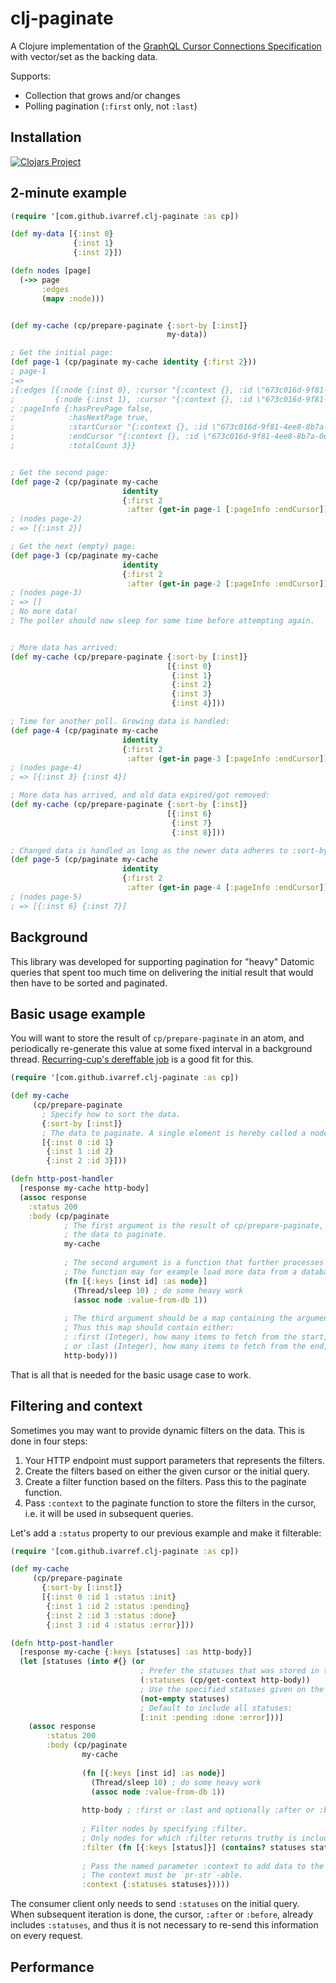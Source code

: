 # clj-paginate

A Clojure implementation of the 
[GraphQL Cursor Connections Specification](https://relay.dev/graphql/connections.htm) 
with vector/set as the backing data.

Supports: 
* Collection that grows and/or changes
* Polling pagination (`:first` only, not `:last`)

## Installation

[![Clojars Project](https://img.shields.io/clojars/v/com.github.ivarref/clj-paginate.svg)](https://clojars.org/com.github.ivarref/clj-paginate)

## 2-minute example

```clojure
(require '[com.github.ivarref.clj-paginate :as cp])

(def my-data [{:inst 0}
              {:inst 1}
              {:inst 2}])

(defn nodes [page]
  (->> page
       :edges
       (mapv :node)))


(def my-cache (cp/prepare-paginate {:sort-by [:inst]}
                                   my-data))

; Get the initial page:
(def page-1 (cp/paginate my-cache identity {:first 2}))
; page-1
;=>
;{:edges [{:node {:inst 0}, :cursor "{:context {}, :id \"673c016d-9f81-4ee8-8b7a-0e45a386a0fe\", :totalCount 3, :cursor {:inst 0}}"}
;         {:node {:inst 1}, :cursor "{:context {}, :id \"673c016d-9f81-4ee8-8b7a-0e45a386a0fe\", :totalCount 3, :cursor {:inst 1}}"}],
; :pageInfo {:hasPrevPage false,
;            :hasNextPage true,
;            :startCursor "{:context {}, :id \"673c016d-9f81-4ee8-8b7a-0e45a386a0fe\", :totalCount 3, :cursor {:inst 0}}",
;            :endCursor "{:context {}, :id \"673c016d-9f81-4ee8-8b7a-0e45a386a0fe\", :totalCount 3, :cursor {:inst 1}}",
;            :totalCount 3}}


; Get the second page:
(def page-2 (cp/paginate my-cache
                         identity
                         {:first 2
                          :after (get-in page-1 [:pageInfo :endCursor])}))
; (nodes page-2)
; => [{:inst 2}]

; Get the next (empty) page:
(def page-3 (cp/paginate my-cache
                         identity
                         {:first 2
                          :after (get-in page-2 [:pageInfo :endCursor])}))
; (nodes page-3)
; => []
; No more data! 
; The poller should now sleep for some time before attempting again.


; More data has arrived:
(def my-cache (cp/prepare-paginate {:sort-by [:inst]}
                                   [{:inst 0}
                                    {:inst 1}
                                    {:inst 2}
                                    {:inst 3}
                                    {:inst 4}]))

; Time for another poll. Growing data is handled:
(def page-4 (cp/paginate my-cache
                         identity
                         {:first 2
                          :after (get-in page-3 [:pageInfo :endCursor])}))
; (nodes page-4)
; => [{:inst 3} {:inst 4}]

; More data has arrived, and old data expired/got removed:
(def my-cache (cp/prepare-paginate {:sort-by [:inst]}
                                   [{:inst 6}
                                    {:inst 7}
                                    {:inst 8}]))

; Changed data is handled as long as the newer data adheres to :sort-by:
(def page-5 (cp/paginate my-cache
                         identity
                         {:first 2
                          :after (get-in page-4 [:pageInfo :endCursor])}))
; (nodes page-5)
; => [{:inst 6} {:inst 7}]
```

## Background

This library was developed for supporting pagination for "heavy" Datomic queries that
spent too much time on delivering the initial result that would then have to be sorted and
paginated.

## Basic usage example

You will want to store the result of `cp/prepare-paginate` in an atom, and
periodically re-generate this value at some fixed interval in a background thread.
[Recurring-cup's dereffable job](...) is a good fit for this.

```clojure
(require '[com.github.ivarref.clj-paginate :as cp])

(def my-cache 
     (cp/prepare-paginate
       ; Specify how to sort the data.
       {:sort-by [:inst]}
       ; The data to paginate. A single element is hereby called a node.
       [{:inst 0 :id 1}
        {:inst 1 :id 2}
        {:inst 2 :id 3}]))

(defn http-post-handler 
  [response my-cache http-body]
  (assoc response
    :status 200
    :body (cp/paginate
            ; The first argument is the result of cp/prepare-paginate, i.e.
            ; the data to paginate.
            my-cache
            
            ; The second argument is a function that further processes the node.
            ; The function may for example load more data from a database or other external storage.
            (fn [{:keys [inst id] :as node}]  
              (Thread/sleep 10) ; do some heavy work
              (assoc node :value-from-db 1))
            
            ; The third argument should be a map containing the arguments to the pagination.
            ; Thus this map should contain either:
            ; :first (Integer), how many items to fetch from the start, and optionally :after, the cursor,
            ; or :last (Integer), how many items to fetch from the end, and optionally :before, the cursor
            http-body)))
```

That is all that is needed for the basic usage case to work.

## Filtering and context

Sometimes you may want to provide dynamic filters on the data.
This is done in four steps:

1. Your HTTP endpoint must support parameters that represents the filters.
2. Create the filters based on either the given cursor or the initial query.
3. Create a filter function based on the filters. Pass this to the paginate function. 
4. Pass `:context` to the paginate function to store the filters in the cursor, 
i.e. it will be used in subsequent queries.

Let's add a `:status` property to our previous example and make it filterable:

```clojure
(require '[com.github.ivarref.clj-paginate :as cp])

(def my-cache 
     (cp/prepare-paginate
       {:sort-by [:inst]}
       [{:inst 0 :id 1 :status :init}
        {:inst 1 :id 2 :status :pending}
        {:inst 2 :id 3 :status :done}
        {:inst 3 :id 4 :status :error}]))

(defn http-post-handler
  [response my-cache {:keys [statuses] :as http-body}]
  (let [statuses (into #{} (or 
                             ; Prefer the statuses that was stored in the cursor:
                             (:statuses (cp/get-context http-body))
                             ; Use the specified statuses given on the initial request:
                             (not-empty statuses)
                             ; Default to include all statuses:
                             [:init :pending :done :error]))]
    (assoc response
        :status 200
        :body (cp/paginate
                my-cache
                
                (fn [{:keys [inst id] :as node}]
                  (Thread/sleep 10) ; do some heavy work
                  (assoc node :value-from-db 1))
                
                http-body ; :first or :last and optionally :after or :before
                
                ; Filter nodes by specifying :filter. 
                ; Only nodes for which :filter returns truthy is included in the returned edges.
                :filter (fn [{:keys [status]}] (contains? statuses status))
                
                ; Pass the named parameter :context to add data to the cursor.
                ; The context must be `pr-str`-able.  
                :context {:statuses statuses}))))
```

The consumer client only needs to send `:statuses` on the initial query.
When subsequent iteration is done, the cursor, `:after` or `:before`,
already includes `:statuses`, and thus it is not necessary to re-send
this information on every request.

## Performance